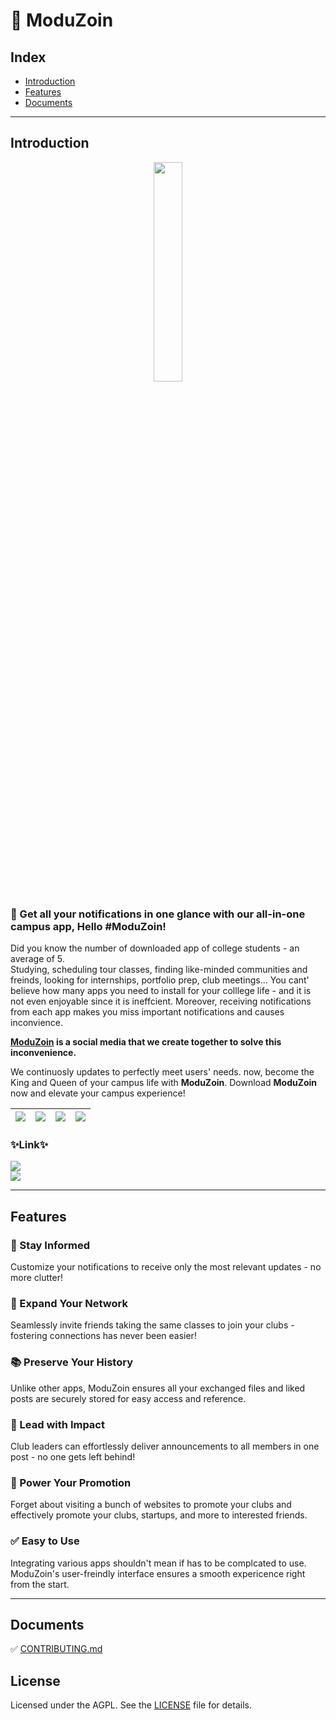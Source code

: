 # 📱 ModuZoin
## Index
- [Introduction](#introduction)
- [Features](#features)
- [Documents](#documents)

---

## Introduction
<p align="center"><img src="https://www.ModuZoin.com/resource/gitImg/ModuZoin_logo_round_stroke.png" width="30%;"></p>

### 🎉 Get all your notifications in one glance with our all-in-one campus app, Hello #ModuZoin!
Did you know the number of downloaded app of college students - an average of 5.  
Studying, scheduling tour classes, finding like-minded communities and freinds, looking for internships, portfolio prep, club meetings... You cant' believe how many apps you need to install for your colllege life - and it is not even enjoyable since it is ineffcient. Moreover, receiving notifications from each app makes you miss important notifications and causes inconvience.  

**[ModuZoin](https://ModuZoin.com/#/) is a social media that we create together to solve this inconvenience.**

We continuosly updates to perfectly meet users' needs. now, become the King and Queen of your campus life with **ModuZoin**. Download **ModuZoin** now and elevate your campus experience!

|<img src="https://www.ModuZoin.com/resource/gitImg/3.png">|<img src="https://www.ModuZoin.com/resource/gitImg/4.png">|<img src="https://www.ModuZoin.com/resource/gitImg/5.png">|<img src="https://www.ModuZoin.com/resource/gitImg/6.png">|
|:---|---:|:---:|:---:|

### ✨Link✨
[<img src="https://img.shields.io/badge/ModuZoin-5f61bd?style=for-the-badge">](https://thealim.page.link/app)  
[<img src="https://img.shields.io/badge/Instagram-E4405F?style=for-the-badge&logo=instagram&logoColor=white">](https://www.instagram.com/ModuZoin/)

---

## Features
### 🔔 Stay Informed
Customize your notifications to receive only the most relevant updates - no more clutter!
### 🤝 Expand Your Network
Seamlessly invite friends taking the same classes to join your clubs - fostering connections has never been easier!
### 📚 Preserve Your History
Unlike other apps, ModuZoin ensures all your exchanged files and liked posts are securely stored for easy access and reference.
### 📢 Lead with Impact
Club leaders can effortlessly deliver announcements to all members in one post - no one gets left behind!
### 🚀 Power Your Promotion
Forget about visiting a bunch of websites to promote your clubs and effectively promote your clubs, startups, and more to interested friends.
### ✅ Easy to Use
Integrating various apps shouldn't mean if has to be complcated to use. ModuZoin's user-freindly interface ensures a smooth expericence right from the start.

---

## Documents
✅ [CONTRIBUTING.md](/CONTRIBUTING.md)

## License
Licensed under the AGPL. See the [LICENSE](/LICENSE) file for details.

